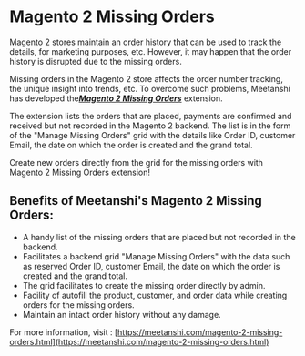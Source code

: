# Magento 2 Missing Orders

Magento 2 stores maintain an order history that can be used to track the details, for marketing purposes, etc. However, it may happen that the order history is disrupted due to the missing orders.

Missing orders in the Magento 2 store affects the order number tracking, the unique insight into trends, etc. To overcome such problems, Meetanshi has developed the[***Magento 2 Missing Orders***](https://meetanshi.com/magento-2-missing-orders.html) extension.

The extension lists the orders that are placed, payments are confirmed and received but not recorded in the Magento 2 backend. The list is in the form of the "Manage Missing Orders" grid with the details like Order ID, customer Email, the date on which the order is created and the grand total.

Create new orders directly from the grid for the missing orders with Magento 2 Missing Orders extension!

## Benefits of Meetanshi's Magento 2 Missing Orders: ##

* A handy list of the missing orders that are placed but not recorded in the backend.
* Facilitates a backend grid "Manage Missing Orders" with the data such as reserved Order ID, customer Email, the date on which the order is created and the grand total.
* The grid facilitates to create the missing order directly by admin.
* Facility of autofill the product, customer, and order data while creating orders for the missing orders.
* Maintain an intact order history without any damage.

For more information, visit : [https://meetanshi.com/magento-2-missing-orders.html](https://meetanshi.com/magento-2-missing-orders.html)
